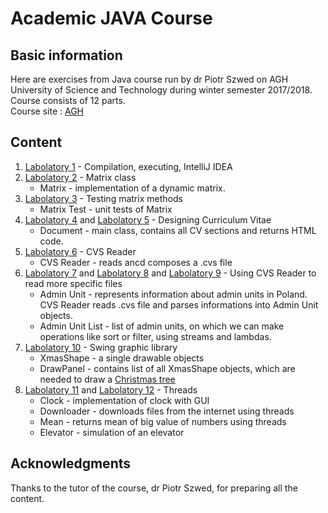 # Academic JAVA Course #

## Basic information ##

Here are exercises from Java course run by dr Piotr Szwed on AGH University of Science and Technology during winter semester 2017/2018. <br/>
Course consists of 12 parts. <br/>
Course site : [AGH](http://home.agh.edu.pl/~pszwed/wiki/doku.php?id=programowanie_obiektowe)

## Content ##
1. [Labolatory 1](http://home.agh.edu.pl/~pszwed/wiki/doku.php?id=po:lab1) - Compilation, executing, IntelliJ IDEA
2. [Labolatory 2](http://home.agh.edu.pl/~pszwed/wiki/doku.php?id=po:lab2) - Matrix class 
	* Matrix - implementation of a dynamic matrix.
3. [Labolatory 3](http://home.agh.edu.pl/~pszwed/wiki/doku.php?id=po:lab3) - Testing matrix methods
	* Matrix Test - unit tests of Matrix
4. [Labolatory 4](http://home.agh.edu.pl/~pszwed/wiki/doku.php?id=po:lab4) and [Labolatory 5](http://home.agh.edu.pl/~pszwed/wiki/doku.php?id=po:lab4#zapis_i_odczyt_dokumentu) - Designing Curriculum Vitae
	* Document - main class, contains all CV sections and returns HTML code.
5. [Labolatory 6](http://home.agh.edu.pl/~pszwed/wiki/doku.php?id=po:lab6) - CVS Reader
	* CVS Reader - reads ancd composes a .cvs file
6. [Labolatory 7](http://home.agh.edu.pl/~pszwed/wiki/doku.php?id=po:lab7) and [Labolatory 8](http://home.agh.edu.pl/~pszwed/wiki/doku.php?id=po:lab8) and
[Labolatory 9](http://home.agh.edu.pl/~pszwed/wiki/doku.php?id=po:lab9) - Using CVS Reader to read more specific files
	* Admin Unit - represents information about admin units in Poland. CVS Reader reads .cvs file and parses informations into Admin Unit objects.
	* Admin Unit List - list of admin units, on which we can make operations like sort or filter, using streams and lambdas.
7. [Labolatory 10](http://home.agh.edu.pl/~pszwed/wiki/doku.php?id=po:lab10) - Swing graphic library
	* XmasShape - a single drawable objects
	* DrawPanel - contains list of all XmasShape objects, which are needed to draw a [Christmas tree](http://home.agh.edu.pl/~pszwed/wiki/lib/exe/fetch.php?cache=&media=po:choinka2.png)
8. [Labolatory 11](http://home.agh.edu.pl/~pszwed/wiki/doku.php?id=po:lab11) and [Labolatory 12](http://home.agh.edu.pl/~pszwed/wiki/doku.php?id=po:lab12) - Threads
	* Clock - implementation of clock with GUI
	* Downloader - downloads files from the internet using threads
	* Mean - returns mean of big value of numbers using threads
	* Elevator - simulation of an elevator

## Acknowledgments ##

Thanks to the tutor of the course, dr Piotr Szwed, for preparing all the content.
